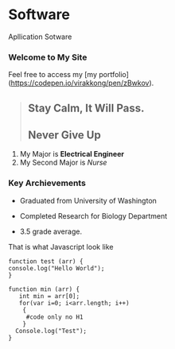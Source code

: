 Software
=======================================

Apllication Sotware


### Welcome to My Site

Feel free to access my [my portfolio] (https://codepen.io/virakkong/pen/zBwkov).

> ## Stay Calm, It Will Pass.
>
> ## Never Give Up

1. My Major is **Electrical Engineer**
2. My Second Major is *Nurse*

### Key Archievements

* Graduated from University of Washington
+ Completed Research for Biology Department
- 3.5 grade average.

That is what Javascript look like 
```
function test (arr) {
console.log("Hello World");
}
```
    function min (arr) {
       int min = arr[0];
       for(var i=0; i<arr.length; i++)
        {
         #code only no H1
        }
      Console.log("Test");
    }
